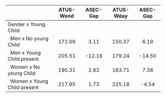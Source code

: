 
|                      |    ATUS-Wend |     ASEC-Gap |    ATUS-Wday |     ASEC-Gap |
| -------------------- | :----------: | :----------: | :----------: | :----------: |
| Gender x Young Child |              |              |              |              |
| &nbsp;&nbsp;Men x No young Child |       172.09 |         3.11 |       150.37 |         6.19 |
| &nbsp;&nbsp;Men x Young Child present |       205.51 |       -12.18 |       179.24 |       -14.50 |
| &nbsp;&nbsp;Women x No young Child |       190.31 |         2.83 |       183.71 |         7.38 |
| &nbsp;&nbsp;Women x Young Child present |       217.95 |         1.73 |       225.18 |        -4.54 |

